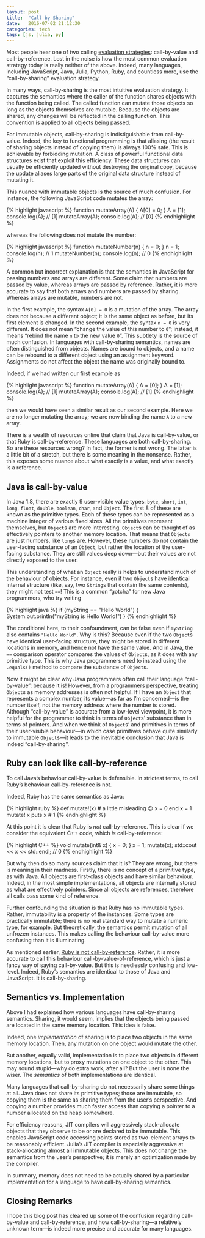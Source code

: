 ```yaml
---
layout: post
title:  "Call by Sharing"
date:   2016-07-02 21:12:30
categories: tech
tags: [js, julia, py]
---
```


Most people hear one of two calling [evaluation strategies]: call-by-value and
call-by-reference. Lost in the noise is how the most common evaluation strategy
today is really neither of the above. Indeed, many languages, including
JavaScript, Java, Julia, Python, Ruby, and countless more, use the
“call-by-sharing” evaluation strategy.

In many ways, call-by-sharing is the most intuitive evaluation strategy. It
captures the semantics where the caller of the function shares objects with the
function being called. The called function can mutate those objects so long as
the objects themselves are mutable. Because the objects are shared, any changes
will be reflected in the calling function. This convention is applied to all
objects being passed.

For immutable objects, call-by-sharing is indistiguishable from call-by-value.
Indeed, the key to functional programming is that aliasing (the result of
sharing objects instead of copying them) is always 100% safe. This is achievable
by forbidding mutation. A class of powerful functional data structures exist
that exploit this efficiency. These data structures can usually be efficiently
updated without destroying the original copy, because the update aliases large
parts of the original data structure instead of mutating it.

This nuance with immutable objects is the source of much confusion. For
instance, the following JavaScript code mutates the array:

{% highlight javascript %}
function mutateArray(A) {
  A[0] = 0;
}
A = [1];
console.log(A);  // [1]
mutateArray(A);
console.log(A);  // [0]
{% endhighlight %}

whereas the following does not mutate the number:

{% highlight javascript %}
function mutateNumber(n) {
  n = 0;
}
n = 1;
console.log(n);  // 1
mutateNumber(n);
console.log(n);  // 0
{% endhighlight %}

A common but incorrect explanation is that the semantics in JavaScript for
passing numbers and arrays are different. Some claim that numbers are passed by
value, whereas arrays are passed by reference. Rather, it is more accurate to
say that both arrays and numbers are passed by sharing. Whereas arrays are
mutable, numbers are not.

In the first example, the syntax `A[0] = 0` is a mutation of the array. The
array does not because a different object; it is the same object as before, but
its first element is changed. In the second example, the syntax `n = 0` is very
different. It does not mean “change the value of this number to `0`”; instead,
it means “rebind the name `n` to the new value `0`”. This subtlety is the source
of much confusion. In languages with call-by-sharing semantics, names are often
distinguished from objects. Names are bound to objects, and a name can be
rebound to a different object using an assignment keyword. Assignments do not
affect the object the name was originally bound to.

Indeed, if we had written our first example as

{% highlight javascript %}
function mutateArray(A) {
  A = [0];
}
A = [1];
console.log(A);  // [1]
mutateArray(A);
console.log(A);  // [1]
{% endhighlight %}

then we would have seen a similar result as our second example. Here we are no
longer mutating the array; we are now binding the name `A` to a new array.

There is a wealth of resources online that claim that Java is call-by-value, or
that Ruby is call-by-reference. These languages are both call-by-sharing. So are
these resources wrong? In fact, the former is not wrong. The latter is a little
bit of a stretch, but there is some meaning in the nonsense. Rather, this
exposes some nuance about what exactly is a value, and what exactly is a
reference.

## Java is call-by-value

In Java 1.8, there are exactly 9 user-visible value types: `byte`, `short`,
`int`, `long`, `float`, `double`, `boolean`, `char`, and `Object`. The first 8
of these are known as the primitive types. Each of these types can be
represented as a machine integer of various fixed sizes. All the primitives
represent themselves, but `Object`s are more interesting. `Object`s can be
thought of as effectively pointers to another memory location. That means that
`Objects` are just numbers, like `long`s are. However, these numbers do not
contain the user-facing substance of an `Object`, but rather the location of the
user-facing substance. They are still values deep down—but their values are not
directly exposed to the user.

This understanding of what an `Object` really is helps to understand much of the
behaviour of objects. For instance, even if two `Object`s have identical
internal structure (like, say, two `String`s that contain the same contents),
they might not test `==`! This is a common “gotcha” for new Java programmers,
who try writing

{% highlight java %}
if (myString == "Hello World") {
  System.out.println("myString is Hello World!")
}
{% endhighlight %}

The conditional here, to their confoundment, can be false even if `myString`
also contains `"Hello World"`. Why is this? Because even if the two `Object`s
have identical user-facing structure, they might be stored in different
locations in memory, and hence not have the same value. And in Java, the `==`
comparison operator compares the values of `Object`s, as it does with any
primitive type. This is why Java programmers need to instead using the
`.equals()` method to compare the substance of `Object`s.

Now it might be clear why Java programmers often call their language
“call-by-value”: because it is! However, from a programmers perspective,
treating `Object`s as memory addresses is often not helpful. If I have an
`Object` that represents a complex number, its value—as far as I’m concerned—is
the number itself, not the memory address where the number is stored. Although
“call-by-value” is accurate from a low-level viewpoint, it is more helpful for
the programmer to think in terms of `Object`s’ substance than in terms of
pointers. And when we think of `Object`s’ and primitives in terms of their
user-visible behaviour—in which case primitives behave quite similarly to
immutable `Object`s—it leads to the inevitable conclusion that Java is indeed
“call-by-sharing”.

## Ruby can look like call-by-reference

To call Java’s behaviour call-by-value is defensible. In strictest terms, to
call Ruby’s behaviour call-by-reference is not.

Indeed, Ruby has the same semantics as Java:

{% highlight ruby %}
def mutate!(x)  # a little misleading 😉
  x = 0
end
x = 1
mutate! x
puts x  # 1
{% endhighlight %}

At this point it is clear that Ruby is _not_ call-by-reference. This is clear
if we consider the equivalent C++ code, which _is_ call-by-reference:

{% highlight C++ %}
void mutate(int& x) {
  x = 0;
}
x = 1;
mutate(x);
std::cout << x << std::endl;  // 0
{% endhighlight %}

But why then do so many sources claim that it is? They are wrong, but there is
meaning in their madness. Firstly, there is no concept of a primitive type, as
with Java. All objects are first-class objects and have similar behaviour.
Indeed, in the most simple implementations, all objects are internally stored as
what are effectively pointers. Since all objects are references, therefore all
calls pass some kind of reference.

Further confounding the situation is that Ruby has no immutable types. Rather,
immutability is a property of the instances. Some types are practically
immutable; there is no real standard way to mutate a numeric type, for example.
But theoretically, the semantics permit mutation of all unfrozen instances. This
makes calling the behaviour call-by-value more confusing than it is
illuminating.

As mentioned earlier, [Ruby is not call-by-reference]. Rather, it is more
accurate to call this behaviour call-by-value-of-reference, which is just a
fancy way of saying call-by-value. But this is needlessly confusing and
low-level. Indeed, Ruby’s semantics are identical to those of Java and
JavaScript. It is call-by-sharing.

## Semantics vs. Implementation

Above I had explained how various languages have call-by-sharing semantics.
Sharing, it would seem, implies that the objects being passed are located in the
same memory location. This idea is false.

Indeed, one _implementation_ of sharing is to place two objects in the same
memory location. Then, any mutation on one object would mutate the other.

But another, equally valid, implementation is to place two objects in different
memory locations, but to proxy mutations on one object to the other. This may
sound stupid—why do extra work, after all? But the user is none the wiser. The
_semantics_ of both implementations are identical.

Many languages that call-by-sharing do not necessarily share some things at all.
Java does not share its primitive types; those are immutable, so copying them is
the same as sharing them from the user’s perspective. And copying a number
provides much faster access than copying a pointer to a number allocated on the
heap somewhere.

For efficiency reasons, JIT compilers will aggressively stack-allocate objects
that they observe to be or are declared to be immutable. This enables JavaScript
code accessing points stored as two-element arrays to be reasonably efficient.
Julia’s JIT compiler is especially aggressive at stack-allocating almost all
immutable objects. This does not change the semantics from the user’s
perspective; it is merely an optimization made by the compiler.

In summary, memory does not need to be actually shared by a particular
implementation for a language to have call-by-sharing semantics.

## Closing Remarks

I hope this blog post has cleared up some of the confusion regarding
call-by-value and call-by-reference, and how call-by-sharing—a relatively
unknown term—is indeed more precise and accurate for many languages.

[evaluation strategies]: https://en.wikipedia.org/wiki/Evaluation_strategy
[Ruby is not call-by-reference]: http://stackoverflow.com/questions/1872110/is-ruby-pass-by-reference-or-by-value
